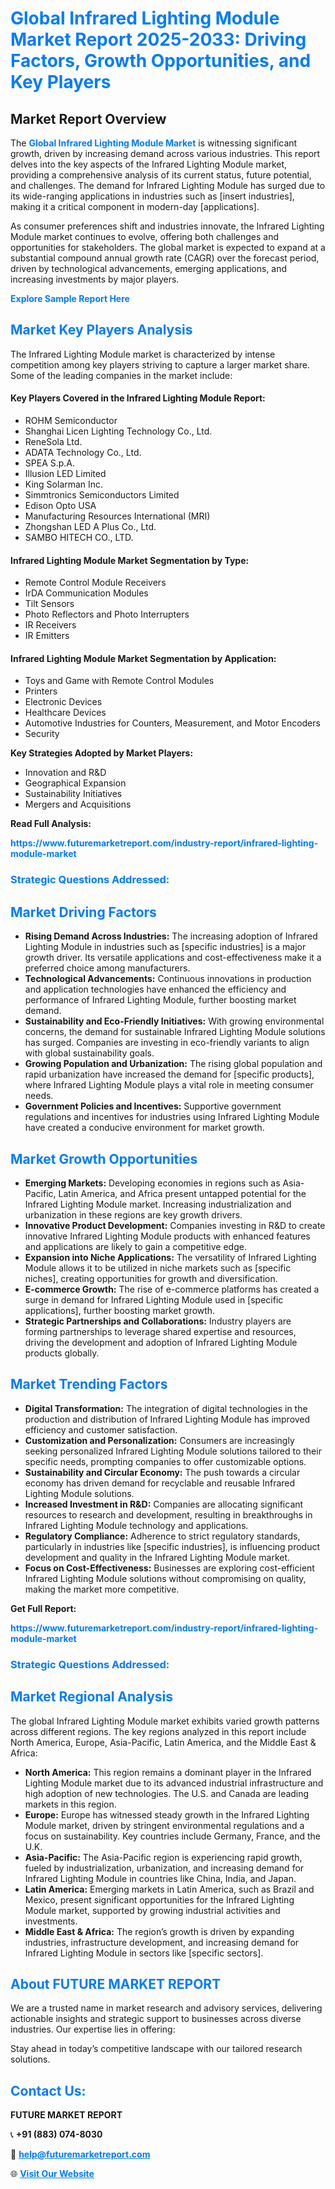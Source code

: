 <h1 style="color: #007BFF;">Global Infrared Lighting Module Market Report 2025-2033: Driving Factors, Growth Opportunities, and Key Players</h1>

<section id="overview">
<h2>Market Report Overview</h2>
<p>The <a href="https://www.futuremarketreport.com/industry-report/infrared-lighting-module-market" style="color: #007BFF; text-decoration: none;"><strong>Global Infrared Lighting Module Market</strong></a> is witnessing significant growth, driven by increasing demand across various industries. This report delves into the key aspects of the Infrared Lighting Module market, providing a comprehensive analysis of its current status, future potential, and challenges. The demand for Infrared Lighting Module has surged due to its wide-ranging applications in industries such as [insert industries], making it a critical component in modern-day [applications].</p>
<p>As consumer preferences shift and industries innovate, the Infrared Lighting Module market continues to evolve, offering both challenges and opportunities for stakeholders. The global market is expected to expand at a substantial compound annual growth rate (CAGR) over the forecast period, driven by technological advancements, emerging applications, and increasing investments by major players.</p>
</section>

<section id="overview">
<p><a href="https://www.futuremarketreport.com/request-sample/reportId=46585" style="color: #007BFF; text-decoration: none;"><strong>Explore Sample Report Here</strong></a></p>
</section>

<section id="key-players">
<h2 style="color: #007BFF;">Market Key Players Analysis</h2>
<p>The Infrared Lighting Module market is characterized by intense competition among key players striving to capture a larger market share. Some of the leading companies in the market include:</p>
<h4>Key Players Covered in the Infrared Lighting Module Report:</h4>
<ul><li>ROHM Semiconductor</li><li>Shanghai Licen Lighting Technology Co., Ltd.</li><li>ReneSola Ltd.</li><li>ADATA Technology Co., Ltd.</li><li>SPEA S.p.A.</li><li>Illusion LED Limited</li><li>King Solarman Inc.</li><li>Simmtronics Semiconductors Limited</li><li>Edison Opto USA</li><li>Manufacturing Resources International (MRI)</li><li>Zhongshan LED A Plus Co., Ltd.</li><li>SAMBO HITECH CO., LTD.</li></ul>
<h4>Infrared Lighting Module Market Segmentation by Type:</h4>
<ul><li>Remote Control Module Receivers</li><li>IrDA Communication Modules</li><li>Tilt Sensors</li><li>Photo Reflectors and Photo Interrupters</li><li>IR Receivers</li><li>IR Emitters</li></ul>

<h4>Infrared Lighting Module Market Segmentation by Application:</h4>
<ul><li>Toys and Game with Remote Control Modules</li><li>Printers</li><li>Electronic Devices</li><li>Healthcare Devices</li><li>Automotive Industries for Counters, Measurement, and Motor Encoders</li><li>Security</li></ul>
<p><strong>Key Strategies Adopted by Market Players:</strong></p>
<ul>
<li>Innovation and R&D</li>
<li>Geographical Expansion</li>
<li>Sustainability Initiatives</li>
<li>Mergers and Acquisitions</li>
</ul>
</section>

<section>
<p><strong>Read Full Analysis: </strong></p><a href="https://www.futuremarketreport.com/industry-report/infrared-lighting-module-market" style="color: #007BFF; text-decoration: none;"><strong>https://www.futuremarketreport.com/industry-report/infrared-lighting-module-market</strong></a>
<h3 style="color: #007BFF;">Strategic Questions Addressed:</h3>
</section>

<section id="driving-factors">
<h2 style="color: #007BFF;">Market Driving Factors</h2>
<ul>
<li><strong>Rising Demand Across Industries:</strong> The increasing adoption of Infrared Lighting Module in industries such as [specific industries] is a major growth driver. Its versatile applications and cost-effectiveness make it a preferred choice among manufacturers.</li>
<li><strong>Technological Advancements:</strong> Continuous innovations in production and application technologies have enhanced the efficiency and performance of Infrared Lighting Module, further boosting market demand.</li>
<li><strong>Sustainability and Eco-Friendly Initiatives:</strong> With growing environmental concerns, the demand for sustainable Infrared Lighting Module solutions has surged. Companies are investing in eco-friendly variants to align with global sustainability goals.</li>
<li><strong>Growing Population and Urbanization:</strong> The rising global population and rapid urbanization have increased the demand for [specific products], where Infrared Lighting Module plays a vital role in meeting consumer needs.</li>
<li><strong>Government Policies and Incentives:</strong> Supportive government regulations and incentives for industries using Infrared Lighting Module have created a conducive environment for market growth.</li>
</ul>
</section>

<section id="growth-opportunities">
<h2 style="color: #007BFF;">Market Growth Opportunities</h2>
<ul>
<li><strong>Emerging Markets:</strong> Developing economies in regions such as Asia-Pacific, Latin America, and Africa present untapped potential for the Infrared Lighting Module market. Increasing industrialization and urbanization in these regions are key growth drivers.</li>
<li><strong>Innovative Product Development:</strong> Companies investing in R&D to create innovative Infrared Lighting Module products with enhanced features and applications are likely to gain a competitive edge.</li>
<li><strong>Expansion into Niche Applications:</strong> The versatility of Infrared Lighting Module allows it to be utilized in niche markets such as [specific niches], creating opportunities for growth and diversification.</li>
<li><strong>E-commerce Growth:</strong> The rise of e-commerce platforms has created a surge in demand for Infrared Lighting Module used in [specific applications], further boosting market growth.</li>
<li><strong>Strategic Partnerships and Collaborations:</strong> Industry players are forming partnerships to leverage shared expertise and resources, driving the development and adoption of Infrared Lighting Module products globally.</li>
</ul>
</section>

<section id="trending-factors">
<h2 style="color: #007BFF;">Market Trending Factors</h2>
<ul>
<li><strong>Digital Transformation:</strong> The integration of digital technologies in the production and distribution of Infrared Lighting Module has improved efficiency and customer satisfaction.</li>
<li><strong>Customization and Personalization:</strong> Consumers are increasingly seeking personalized Infrared Lighting Module solutions tailored to their specific needs, prompting companies to offer customizable options.</li>
<li><strong>Sustainability and Circular Economy:</strong> The push towards a circular economy has driven demand for recyclable and reusable Infrared Lighting Module solutions.</li>
<li><strong>Increased Investment in R&D:</strong> Companies are allocating significant resources to research and development, resulting in breakthroughs in Infrared Lighting Module technology and applications.</li>
<li><strong>Regulatory Compliance:</strong> Adherence to strict regulatory standards, particularly in industries like [specific industries], is influencing product development and quality in the Infrared Lighting Module market.</li>
<li><strong>Focus on Cost-Effectiveness:</strong> Businesses are exploring cost-efficient Infrared Lighting Module solutions without compromising on quality, making the market more competitive.</li>
</ul>
</section>

<section>
<p><strong>Get Full Report: </strong></p><a href="https://www.futuremarketreport.com/industry-report/infrared-lighting-module-market" style="color: #007BFF; text-decoration: none;"><strong>https://www.futuremarketreport.com/industry-report/infrared-lighting-module-market</strong></a>
<h3 style="color: #007BFF;">Strategic Questions Addressed:</h3>
</section>


<section id="regional-analysis">
<h2 style="color: #007BFF;">Market Regional Analysis</h2>
<p>The global Infrared Lighting Module market exhibits varied growth patterns across different regions. The key regions analyzed in this report include North America, Europe, Asia-Pacific, Latin America, and the Middle East & Africa:</p>
<ul>
<li><strong>North America:</strong> This region remains a dominant player in the Infrared Lighting Module market due to its advanced industrial infrastructure and high adoption of new technologies. The U.S. and Canada are leading markets in this region.</li>
<li><strong>Europe:</strong> Europe has witnessed steady growth in the Infrared Lighting Module market, driven by stringent environmental regulations and a focus on sustainability. Key countries include Germany, France, and the U.K.</li>
<li><strong>Asia-Pacific:</strong> The Asia-Pacific region is experiencing rapid growth, fueled by industrialization, urbanization, and increasing demand for Infrared Lighting Module in countries like China, India, and Japan.</li>
<li><strong>Latin America:</strong> Emerging markets in Latin America, such as Brazil and Mexico, present significant opportunities for the Infrared Lighting Module market, supported by growing industrial activities and investments.</li>
<li><strong>Middle East & Africa:</strong> The region’s growth is driven by expanding industries, infrastructure development, and increasing demand for Infrared Lighting Module in sectors like [specific sectors].</li>
</ul>
</section>

<footer>
<h2 style="color: #007BFF;">About FUTURE MARKET REPORT</h2>
<p>We are a trusted name in market research and advisory services, delivering actionable insights and strategic support to businesses across diverse industries. Our expertise lies in offering:</p>

<p>Stay ahead in today’s competitive landscape with our tailored research solutions.</p>

<h2 style="color: #007BFF;">Contact Us:</h2>
<p><strong>FUTURE MARKET REPORT</strong></p>
<p>📞 <strong>+91 (883) 074-8030</strong></p>
<p>📧 <strong><a href="mailto:help@futuremarketreport.com" style="color: #007BFF;">help@futuremarketreport.com</a></strong></p>
<p>🌐 <strong><a href="https://www.futuremarketreport.com/" style="color: #007BFF;">Visit Our Website</a></strong></p>
</footer>
